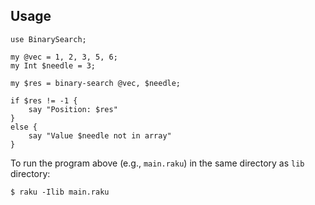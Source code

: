 
## Usage

```
use BinarySearch;

my @vec = 1, 2, 3, 5, 6;
my Int $needle = 3;

my $res = binary-search @vec, $needle;

if $res != -1 {
	say "Position: $res" 
}
else {
	say "Value $needle not in array"
}

```


To run the program above (e.g., `main.raku`) in the same directory as
`lib` directory:

```
$ raku -Ilib main.raku
```
